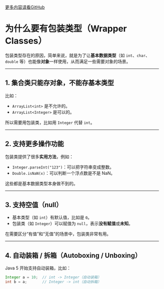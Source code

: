 [更多内容请看GitHub](https://github.com/Obltv/algorithms_daily)

# 为什么要有包装类型（Wrapper Classes）

包装类型存在的原因，简单来说，就是为了让**基本数据类型**（如 `int`、`char`、`double` 等）也能像**对象**一样使用，从而满足一些需要对象的场景。

---

## 1. 集合类只能存对象，不能存基本类型

比如：

- `ArrayList<int>` 是不允许的。
- `ArrayList<Integer>` 是可以的。

所以需要用包装类，比如用 `Integer` 代替 `int`。

---

## 2. 支持更多操作功能

包装类提供了很多**实用方法**，例如：

- `Integer.parseInt("123")`：可以把字符串变成整数。
- `Double.isNaN(x)`：可以判断一个浮点数是不是 NaN。

这些都是基本数据类型本身做不到的。

---

## 3. 支持空值（null）

- 基本类型（如 `int`）有默认值，比如是 `0`。
- 包装类（如 `Integer`）可以赋值为 `null`，表示**没有赋值**或**未知**。

在需要区分“有值”和“无值”的场景中，包装类非常有用。

---

## 4. 自动装箱 / 拆箱（Autoboxing / Unboxing）

Java 5 开始支持自动装箱，比如：

```java
Integer a = 10;  // int -> Integer（自动装箱）
int b = a;       // Integer -> int（自动拆箱）
